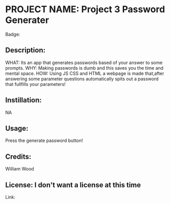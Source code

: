 # PROJECT NAME: Project 3 Password Generater
Badge: 

## Description:
WHAT: Its an app that generates passwords based of your answer to some prompts. WHY: Making passwords is dumb and this saves you the time and mental space. HOW: Using JS CSS and HTML a webpage is made that,after answering some parameter questions automatically spits out a password that fullfills your parameters!

## Instillation:
NA

## Usage:
Press the generate password button!

## Credits:
William Wood

## License: I don't want a license at this time
Link: 
